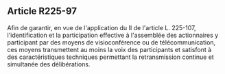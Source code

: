 Article R225-97
----
Afin de garantir, en vue de l'application du II de l'article L. 225-107,
l'identification et la participation effective à l'assemblée des actionnaires y
participant par des moyens de visioconférence ou de télécommunication, ces
moyens transmettent au moins la voix des participants et satisfont à des
caractéristiques techniques permettant la retransmission continue et simultanée
des délibérations.
